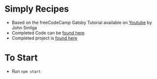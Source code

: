 # Simply Recipes

- Based on the freeCodeCamp Gatsby Tutorial available on [Youtube](https://www.youtube.com/watch?v=RaTpreA0v7Q&ab_channel=freeCodeCamp.org) by John Smilga
- Completed Code can be [found here](https://github.com/john-smilga/gatsby-v3-tutorial-recipes)
- Completed project is [found here](https://gatsby-v3-tutorial-recipes.netlify.app/tags)

# To Start

- Run `npm start`
